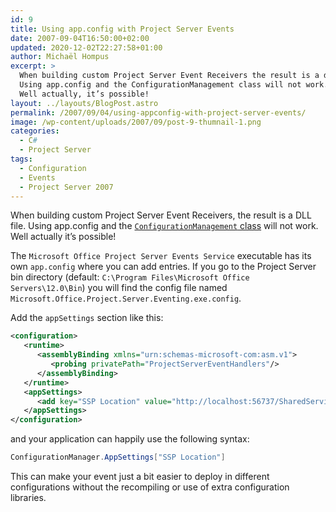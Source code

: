 ```yaml
---
id: 9
title: Using app.config with Project Server Events
date: 2007-09-04T16:50:00+02:00
updated: 2020-12-02T22:27:58+01:00
author: Michaël Hompus
excerpt: >
  When building custom Project Server Event Receivers the result is a dll file.
  Using app.config and the ConfigurationManagement class will not work.
  Well actually, it’s possible!
layout: ../layouts/BlogPost.astro
permalink: /2007/09/04/using-appconfig-with-project-server-events/
image: /wp-content/uploads/2007/09/post-9-thumnail-1.png
categories:
  - C#
  - Project Server
tags:
  - Configuration
  - Events
  - Project Server 2007
---
```


When building custom Project Server Event Receivers, the result is a DLL file. Using app.config and the [`ConfigurationManagement` class](https://learn.microsoft.com/dotnet/api/system.configuration.configurationmanager?view=netframework-2.0) will not work.  
Well actually it’s possible!

The `Microsoft Office Project Server Events Service` executable has its own `app.config` where you can add entries.
If you go to the Project Server bin directory (default: `C:\Program Files\Microsoft Office Servers\12.0\Bin`) you will find the config file named `Microsoft.Office.Project.Server.Eventing.exe.config`.

Add the `appSettings` section like this:

```xml
<configuration>
   <runtime>
      <assemblyBinding xmlns="urn:schemas-microsoft-com:asm.v1">
         <probing privatePath="ProjectServerEventHandlers"/>
      </assemblyBinding>
   </runtime>
   <appSettings>
      <add key="SSP Location" value="http://localhost:56737/SharedServices1" />
   </appSettings>
</configuration>
```

and your application can happily use the following syntax:

```csharp
ConfigurationManager.AppSettings["SSP Location"]
```

This can make your event just a bit easier to deploy in different configurations without the recompiling or use of extra configuration libraries.
